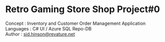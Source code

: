 # Retro Gaming Store Shop Project#0
Concept : Inventory and Customer Order Management Application\
Languages : C# UI / Azure SQL Repo-DB\
Author : sid.hinson@revature.net
